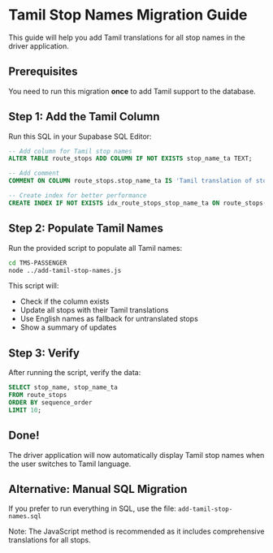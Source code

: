 # Tamil Stop Names Migration Guide

This guide will help you add Tamil translations for all stop names in the driver application.

## Prerequisites

You need to run this migration **once** to add Tamil support to the database.

## Step 1: Add the Tamil Column

Run this SQL in your Supabase SQL Editor:

```sql
-- Add column for Tamil stop names
ALTER TABLE route_stops ADD COLUMN IF NOT EXISTS stop_name_ta TEXT;

-- Add comment
COMMENT ON COLUMN route_stops.stop_name_ta IS 'Tamil translation of stop name';

-- Create index for better performance
CREATE INDEX IF NOT EXISTS idx_route_stops_stop_name_ta ON route_stops(stop_name_ta);
```

## Step 2: Populate Tamil Names

Run the provided script to populate all Tamil names:

```bash
cd TMS-PASSENGER
node ../add-tamil-stop-names.js
```

This script will:
- Check if the column exists
- Update all stops with their Tamil translations
- Use English names as fallback for untranslated stops
- Show a summary of updates

## Step 3: Verify

After running the script, verify the data:

```sql
SELECT stop_name, stop_name_ta
FROM route_stops
ORDER BY sequence_order
LIMIT 10;
```

## Done!

The driver application will now automatically display Tamil stop names when the user switches to Tamil language.

## Alternative: Manual SQL Migration

If you prefer to run everything in SQL, use the file: `add-tamil-stop-names.sql`

Note: The JavaScript method is recommended as it includes comprehensive translations for all stops.
